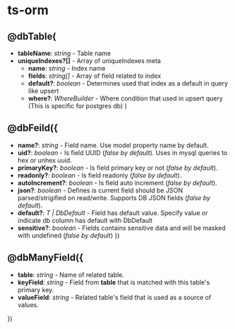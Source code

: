 # ts-orm

## @dbTable(
  * **tableName**: *string* - Table name
  * **uniqueIndexes?[]** - Array of uniqueIndexes meta
    * **name**: *string* - Index name
    * **fields**: *string[]* - Array of field related to index
    * **default?**: *boolean* - Determines used that index as a default in query like upsert
    * **where?**: *WhereBuilder* - Where condition that used in upsert query (This is specific for postgres db)
)

## @dbFeild({
  * **name?**: *string* - Field name. Use model property name by default.
  * **uid?**: *boolean* - Is field UUID (*false by default*). Uses in mysql queries to hex or unhex uuid. 
  * **primaryKey?**: *boolean* - Is field primary key or not (*false by default*).
  * **readonly?**: *boolean* - Is field readonly (*false by default*).
  * **autoIncrement?**: *boolean* - Is field auto increment (*false by default*).
  * **json?**: *boolean* - Defines is current field should be JSON parsed/strigified on read/write. Supports DB JSON fields (*false by default*). 
  * **default?**: *T | DbDefault* - Field has default value. Specify value or indicate db column has default with DbDefault
  * **sensitive?**: *boolean* - Fields contains sensitive data and will be masked with undefined (*false by default*)
})

## @dbManyField({
  * **table**: *string* - Name of related table.
  * **keyField**: *string* - Field from **table** that is matched with this table's primary key.
  * **valueField**: *string* - Related table's field that is used as a source of values.

})

